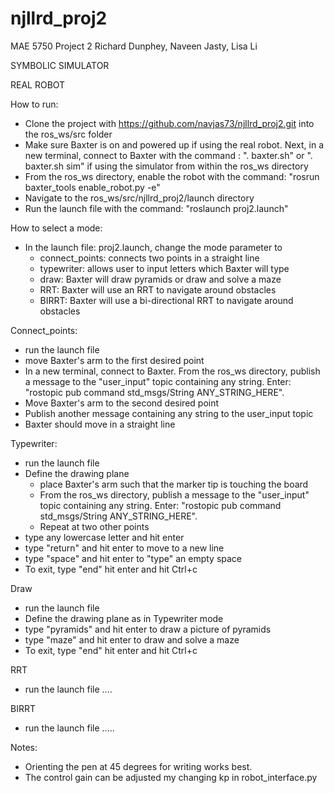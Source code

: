 # njllrd_proj2
MAE 5750 Project 2 Richard Dunphey, Naveen Jasty, Lisa Li

SYMBOLIC SIMULATOR

REAL ROBOT

How to run:
  - Clone the project with https://github.com/navjas73/njllrd_proj2.git into the ros_ws/src folder
  - Make sure Baxter is on and powered up if using the real robot. Next, in a new terminal, connect to Baxter with the command : ". baxter.sh" or ". baxter.sh sim" if using the simulator from within the ros_ws directory
  - From the ros_ws directory, enable the robot with the command: "rosrun baxter_tools enable_robot.py -e"
  - Navigate to the ros_ws/src/njllrd_proj2/launch directory
  - Run the launch file with the command: "roslaunch proj2.launch"

How to select a mode:

- In the launch file: proj2.launch, change the mode parameter to 
  - connect_points: connects two points in a straight line
  - typewriter: allows user to input letters which Baxter will type
  - draw: Baxter will draw pyramids or draw and solve a maze
  - RRT: Baxter will use an RRT to navigate around obstacles
  - BIRRT: Baxter will use a bi-directional RRT to navigate around obstacles
  
Connect_points:
  - run the launch file
  - move Baxter's arm to the first desired point
  - In a new terminal, connect to Baxter. From the ros_ws directory, publish a message to the "user_input" topic containing any string. Enter: "rostopic pub command std_msgs/String ANY_STRING_HERE".
  - Move Baxter's arm to the second desired point
  - Publish another message containing any string to the user_input topic
  - Baxter should move in a straight line
  
Typewriter:
  - run the launch file
  - Define the drawing plane
    - place Baxter's arm such that the marker tip is touching the board
    - From the ros_ws directory, publish a message to the "user_input" topic containing any string. Enter: "rostopic pub command std_msgs/String ANY_STRING_HERE".
    - Repeat at two other points
  - type any lowercase letter and hit enter
  - type "return" and hit enter to move to a new line
  - type "space" and hit enter to "type" an empty space
  - To exit, type "end" hit enter and hit Ctrl+c
  
Draw
  - run the launch file
  - Define the drawing plane as in Typewriter mode
  - type "pyramids" and hit enter to draw a picture of pyramids
  - type "maze" and hit enter to draw and solve a maze
  - To exit, type "end" hit enter and hit Ctrl+c
  
RRT
  - run the launch file
  ....
  
BIRRT
  - run the launch file 
  .....
  
Notes:
  - Orienting the pen at 45 degrees for writing works best. 
  - The control gain can be adjusted my changing kp in robot_interface.py

